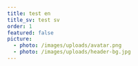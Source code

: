 ```yaml
---
title: test en
title_sv: test sv
order: 1
featured: false
picture:
  - photo: /images/uploads/avatar.png
  - photo: /images/uploads/header-bg.jpg
---
```


